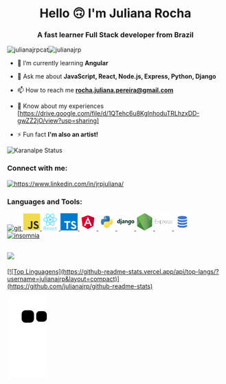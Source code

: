 <h1 align="center">Hello 🙃 I'm Juliana Rocha</h1>
<h3 align="center">A fast learner Full Stack developer from Brazil</h3>
<p><img align="left" src="https://cdn.discordapp.com/attachments/969030627687018498/1029552990325067826/igninho.gif" alt="julianajrpcat" /></p>

<p align="left"> <img src="https://komarev.com/ghpvc/?username=julianajrp&label=Profile%20views&color=0e75b6&style=flat" alt="julianajrp" /> </p>

- 🌱 I’m currently learning **Angular**

- 💬 Ask me about **JavaScript, React, Node.js, Express, Python, Django**

- 📫 How to reach me **rocha.juliana.pereira@gmail.com**

- 📄 Know about my experiences [https://drive.google.com/file/d/1QTehc6u8KglnhoduTRLhzxDD-gwZZ2jO/view?usp=sharing]

- ⚡ Fun fact **I'm also an artist!**

![Karanalpe Status](https://github-readme-stats.vercel.app/api?username=julianajrp&show_icons=true)

<h3 align="left">Connect with me:</h3>
<p align="left">
<a href="https://www.linkedin.com/in/jrpjuliana/" target="blank"><img align="center" src="https://raw.githubusercontent.com/rahuldkjain/github-profile-readme-generator/master/src/images/icons/Social/linked-in-alt.svg" alt="https://www.linkedin.com/in/jrpjuliana/" height="30" width="40" /></a>
</p>

<h3 align="left">Languages and Tools:</h3>
<a href="https://git-scm.com/" target="_blank" rel="noreferrer"> <img src="https://www.vectorlogo.zone/logos/git-scm/git-scm-icon.svg" alt="git" width="40" height="40"/> 
<img src="https://raw.githubusercontent.com/devicons/devicon/master/icons/javascript/javascript-original.svg" alt="javascript" width="40" height="40"/> 
<a href="https://reactjs.org/" target="_blank" rel="noreferrer"> <img src="https://raw.githubusercontent.com/devicons/devicon/master/icons/react/react-original-wordmark.svg" alt="react" width="40" height="40"/> 
</a> <a href="" target="_blank" rel="noreferrer"> <img src="https://raw.githubusercontent.com/github/explore/80688e429a7d4ef2fca1e82350fe8e3517d3494d/topics/typescript/typescript.png" alt="typescript" width="40" height="40"/> 
</a> <a href="https://angular.io" target="_blank" rel="noreferrer"> <img src="https://raw.githubusercontent.com/github/explore/80688e429a7d4ef2fca1e82350fe8e3517d3494d/topics/angular/angular.png" alt="angular" width="40" height="40"/> 
</a> <a href="https://www.python.org" target="_blank" rel="noreferrer"> <img src="https://raw.githubusercontent.com/github/explore/80688e429a7d4ef2fca1e82350fe8e3517d3494d/topics/python/python.png" alt="python" width="40" height="40"/> 
</a> <a href="https://www.djangoproject.com" target="_blank" rel="noreferrer"> <img src="https://raw.githubusercontent.com/github/explore/7456fdff59816d37ef383a6c8f32a26ff7332db2/topics/django/django.png" alt="django" width="40" height="40"/> 
</a> <a href="https://nodejs.org/en" target="_blank" rel="noreferrer"> <img src="https://raw.githubusercontent.com/github/explore/80688e429a7d4ef2fca1e82350fe8e3517d3494d/topics/nodejs/nodejs.png" alt="node" width="40" height="40"/> 
 </a> <a href="" target="_blank" rel="noreferrer"> <img src="https://raw.githubusercontent.com/github/explore/80688e429a7d4ef2fca1e82350fe8e3517d3494d/topics/express/express.png" alt="express" width="40" height="40"/> 
  </a> <a href="" target="_blank" rel="noreferrer"> <img src="https://raw.githubusercontent.com/github/explore/80688e429a7d4ef2fca1e82350fe8e3517d3494d/topics/sql/sql.png" alt="sql" width="40" height="40"/> 
  </a> <a href="" target="_blank" rel="noreferrer"> <img src="https://insomnia.rest/images/insomnia-logo.svg" alt="insomnia" width="40" height="40"/> 
 </p>
<div style="display: inline_block">
<br/>
    <img src="https://skillicons.dev/icons?i=html,css,javascript,typescript,react,nextjs,styledcomponents,figma,vercel,nodejs,express,jest,python,django,postgres,git,bash,docker,heroku" />
</div><br/>
 [![Top Linguagens](https://github-readme-stats.vercel.app/api/top-langs/?username=julianajrp&layout=compact)](https://github.com/julianajrp/github-readme-stats)

 ![Snake animation](https://github.com/julianajrp/julianajrp/blob/output/github-contribution-grid-snake.svg)
